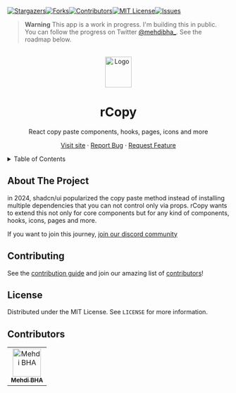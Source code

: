 [![Stargazers][stars-shield]][stars-url][![Forks][forks-shield]][forks-url][![Contributors][contributors-shield]][contributors-url][![MIT License][license-shield]][license-url][![Issues][issues-shield]][issues-url]

> **Warning**
> This app is a work in progress. I'm building this in public. You can follow the progress on Twitter [@mehdibha\_](https://twitter.com/mehdibha_).
> See the roadmap below.

<br/>
<div align="center">
  <a href="https://github.com/mehdibha/rcopy">
    <img src="https://rcopy.dev/images/logo.png" alt="Logo" width="60" height="70">
  </a>
  <h1 align="center">rCopy</h1>
  <p align="center">
    React copy paste components, hooks, pages, icons and more
  </p>
  <p>
    
   <a href="https://rcopy.dev">Visit site</a>
    ·
    <a href="https://github.com/mehdibha/rcopy.dev/issues">Report Bug</a>
    ·
    <a href="https://github.com/mehdibha/rcopy.dev/issues">Request Feature</a>
  </p>
</div>

<details>
  <summary>Table of Contents</summary>
  <ol>
    <li><a href="#about-the-project">About The Project</a>
      <ul>
        <li><a href="#features">Features</a></li>
        <li><a href="#built-with">Built With</a></li>
      </ul>
    </li>
    <li><a href="#roadmap">Roadmap</a></li>
    <li><a href="#contributing">Contributing</a></li>
    <li><a href="#license">License</a></li>
    <li><a href="#contributors">Contributors</a></li>
  </ol>
</details>

<!-- ABOUT THE PROJECT -->

## About The Project

in 2024, shadcn/ui popularized the copy paste method instead of installing multiple dependencies that you can not control only via props.
rCopy wants to extend this not only for core components but for any kind of components, hooks, icons, pages and more.

If you want to join this journey, <a href="https://discord.gg/DXpj5V2fU8">join our discord community</a>

## Contributing

See the [contribution guide](CONTRIBUTING.md) and join our amazing list of [contributors](https://github.com/mehdibha/rcopy/graphs/contributors)!

<!-- LICENSE -->

## License

Distributed under the MIT License. See `LICENSE` for more information.

## Contributors

<table><tr align="left">
  <td align="center"><a href="https://github.com/mehdibha"><img src="https://github.com/mehdibha.png" width="64px;"alt="Mehdi BHA"/><br/><sub><b>Mehdi BHA</b></sub></a></td>
</tr></table>

[contributors-shield]: https://img.shields.io/github/contributors/mehdibha/rcopy.svg?style=for-the-badge
[contributors-url]: https://github.com/mehdibha/rcopy/graphs/contributors
[forks-shield]: https://img.shields.io/github/forks/mehdibha/rcopy.svg?style=for-the-badge
[forks-url]: https://github.com/mehdibha/rcopy.svg/network/members
[stars-shield]: https://img.shields.io/github/stars/mehdibha/rcopy.svg?style=for-the-badge
[stars-url]: https://github.com/mehdibha/rcopy.svg/stargazers
[issues-shield]: https://img.shields.io/github/issues/mehdibha/rcopy.svg?style=for-the-badge
[issues-url]: https://github.com/mehdibha/rcopy.svg/issues
[license-shield]: https://img.shields.io/github/license/mehdibha/rcopy.svg?style=for-the-badge
[license-url]: https://github.com/mehdibha/rcopy.svg/blob/master/LICENSE.txt
